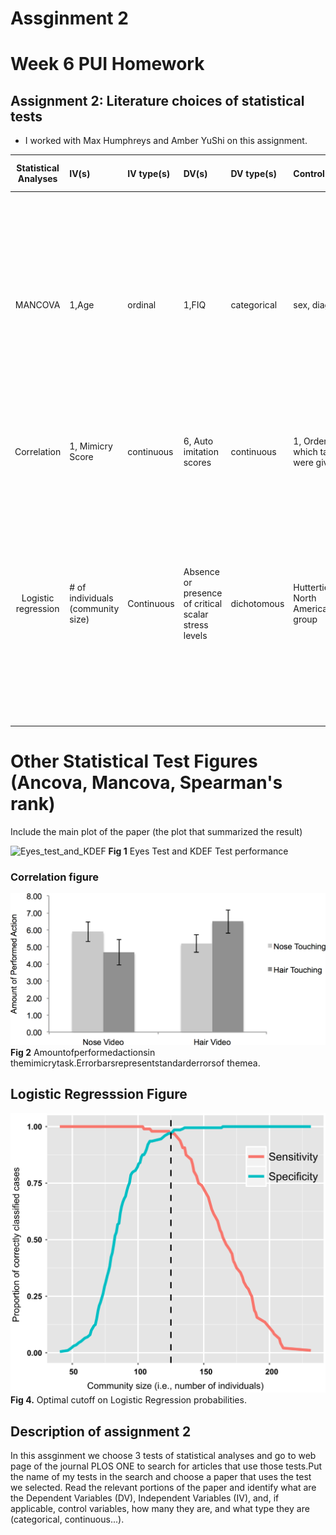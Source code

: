 # Assginment 2
 
# Week 6 PUI Homework
## Assignment 2: Literature choices of statistical tests

* I worked with Max Humphreys and Amber YuShi on this assignment.

| **Statistical Analyses**  |  **IV(s)**  |  **IV type(s)** |  **DV(s)**  |  **DV type(s)**  |  **Control Var** | **Control Var type**  | **Question to be answered** | **$H_0$** | **$\alpha$** | **link to paper**| 
|:----------:|:----------|:------------|:-------------|:-------------|:------------|:------------- |:------------------|:----:|:-------:|:-------|
|MANCOVA	| 1,Age | ordinal | 1,FIQ | categorical | sex, diagnosis | continuous (could also be categorical) | 	we test if the effect of autism is dependent on sex within each of these cognitive domains: (i) mentalizing and emotion perception, (ii)executive function, (iii) perceptual attention to detail, and (iv) motor function | Ranks test groups <= Ranks control group | 0.05 | [Cognition in Males and Females with Autism: Similarities and Differences](https://journals.plos.org/plosone/article?id=10.1371/journal.pone.0047198) |
| Correlation| 1, Mimicry Score | continuous | 6, Auto imitation scores| continuous | 1, Order in which tasks were given | discrete | Are mimicry and automatic imitation actually correlated?| $|r_{m,ai}|>0$ | 0.001 | [Mimicry and automatic imitation are not correlated](https://journals.plos.org/plosone/article?id=10.1371/journal.pone.0183784) |
| Logistic regression |# of individuals (community size)| Continuous |Absence or presence of critical scalar stress levels|dichotomous| Hutterties of North America(control group|What is the relationship btw. community size + scalar stress levels in archaelogical communites when size can be estimated? Is there a theshhold of community size that there is a higher propability of a critical scalar stress levels?|test group(s) scalar stress level threshold <= control group scalar stress level threshold| 0.05|https://journals.plos.org/plosone/article?id=10.1371/journal.pone.0091510#s4 |
||||||||


# Other Statistical Test Figures (Ancova, Mancova, Spearman's rank)
 Include the main plot of the paper (the plot that summarized the result)

![Eyes_test_and_KDEF](MANCOVA.png)
**Fig 1** Eyes Test and KDEF Test performance

### Correlation figure
![performedactions](Correlation2.PNG)
**Fig 2** Amountofperformedactionsin themimicrytask.Errorbarsrepresentstandarderrorsof themea.

## Logistic Regresssion Figure
![figure4_opitmalcutoff](Logistic_regressions.png)
**Fig 4.** Optimal cutoff on Logistic Regression probabilities.


## Description of assignment 2
In this assginment we choose 3 tests of statistical analyses and go to web page of the journal PLOS ONE to search for articles that use those tests.Put the name of my tests in the search and choose a paper that uses the test we selected. Read the relevant portions of the paper and identify what are the Dependent Variables (DV), Independent Variables (IV), and, if applicable, control variables, how many they are, and what type they are (categorical, continuous...).
